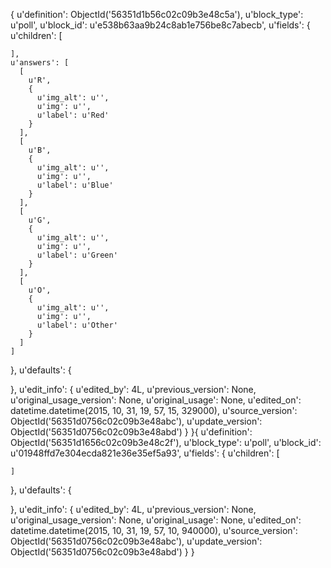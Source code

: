 {
  u'definition': ObjectId('56351d1b56c02c09b3e48c5a'),
  u'block_type': u'poll',
  u'block_id': u'e538b63aa9b24c8ab1e756be8c7abecb',
  u'fields': {
    u'children': [

    ],
    u'answers': [
      [
        u'R',
        {
          u'img_alt': u'',
          u'img': u'',
          u'label': u'Red'
        }
      ],
      [
        u'B',
        {
          u'img_alt': u'',
          u'img': u'',
          u'label': u'Blue'
        }
      ],
      [
        u'G',
        {
          u'img_alt': u'',
          u'img': u'',
          u'label': u'Green'
        }
      ],
      [
        u'O',
        {
          u'img_alt': u'',
          u'img': u'',
          u'label': u'Other'
        }
      ]
    ]
  },
  u'defaults': {

  },
  u'edit_info': {
    u'edited_by': 4L,
    u'previous_version': None,
    u'original_usage_version': None,
    u'original_usage': None,
    u'edited_on': datetime.datetime(2015,
    10,
    31,
    19,
    57,
    15,
    329000),
    u'source_version': ObjectId('56351d0756c02c09b3e48abc'),
    u'update_version': ObjectId('56351d0756c02c09b3e48abd')
  }
}{
  u'definition': ObjectId('56351d1656c02c09b3e48c2f'),
  u'block_type': u'poll',
  u'block_id': u'01948ffd7e304ecda821e36e35ef5a93',
  u'fields': {
    u'children': [

    ]
  },
  u'defaults': {

  },
  u'edit_info': {
    u'edited_by': 4L,
    u'previous_version': None,
    u'original_usage_version': None,
    u'original_usage': None,
    u'edited_on': datetime.datetime(2015,
    10,
    31,
    19,
    57,
    10,
    940000),
    u'source_version': ObjectId('56351d0756c02c09b3e48abc'),
    u'update_version': ObjectId('56351d0756c02c09b3e48abd')
  }
}
